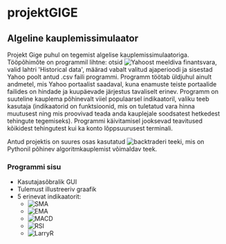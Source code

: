 # projektGIGE

## Algeline kauplemissimulaator
Projekt Gige puhul on tegemist algelise kauplemissimulaatoriga.  
Tööpõhimõte on programmil lihtne: otsid ![Yahoost](https://finance.yahoo.com/) meeldiva finantsvara, valid lahtri 'Historical data', määrad vabalt valitud ajaperioodi ja sisestad Yahoo poolt antud .csv faili programmi.
Programm töötab üldjuhul ainult andmetel, mis Yahoo portaalist saadaval, kuna enamuste teiste portaalide failides on hindade ja kuupäevade järjestus tavaliselt erinev. Programm on suuteline kauplema põhinevalt viiel populaarsel indikaatoril, valiku teeb kasutaja (indikaatorid on funktsioonid, mis on tuletatud vara hinna muutusest ning mis proovivad teada anda kauplejale soodsatest hetkedest tehingute tegemiseks). Programmi käivitamisel jooksevad teavitused kõikidest tehingutest kui ka konto lõppsuurusest terminali.


Antud projektis on suures osas kasutatud ![backtraderi](https://github.com/mementum/backtrader) teeki, mis on Pythonil põhinev algoritmkauplemist võimaldav teek.

### Programmi sisu
* Kasutajasõbralik GUI
* Tulemust illustreeriv graafik
* 5 erinevat indikaatorit:
  * ![SMA](https://www.investopedia.com/terms/s/sma.asp)
  * ![EMA](https://www.investopedia.com/terms/e/ema.asp)
  * ![MACD](https://www.investopedia.com/terms/m/macd.asp)
  * ![RSI](https://www.investopedia.com/terms/r/rsi.asp)
  * ![LarryR](https://www.investopedia.com/terms/w/williamsr.asp)
